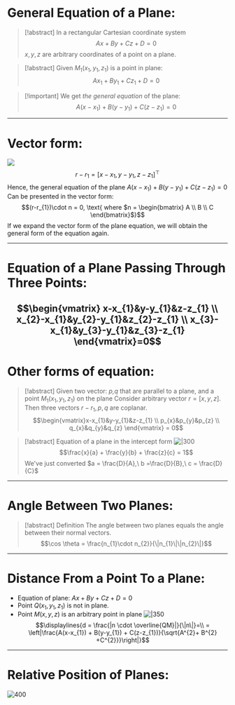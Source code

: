 # General Equation of a Plane:

>[!abstract] In a rectangular Cartesian coordinate system
>$$Ax+By + Cz + D = 0$$
>$x,y,z$ are arbitrary coordinates of a point on a plane.

> [!abstract] Given $M_{1}(x_{1},y_{1},z_{1})$ is a point in plane:
> $$Ax_{1}+By_{1}+Cz_{1} + D = 0$$

>[!important] We get *the general equation* of the plane:
>$$A(x-x_{1}) + B(y-y_{1}) + C(z-z_{1}) = 0$$

---
# Vector form:
![](Pasted%20image%2020241017140250.png)
$$r-r_{1}= [x-x_{1}, y-y_{1}, z-z_{1}]^{\top}$$
Hence, the general equation of the plane $A(x-x_{1}) + B(y-y_{1}) + C(z-z_{1}) = 0$ 
Can be presented in the vector form:
$$(r-r_{1})\cdot n = 0, \text{ where $n = \begin{bmatrix} A \\ B \\ C
\end{bmatrix}$}$$
If we expand the vector form of the plane equation, we will obtain the general form of the equation again.

---
# Equation of a Plane Passing Through Three Points:

$$\begin{vmatrix}
x-x_{1}&y-y_{1}&z-z_{1} \\ x_{2}-x_{1}&y_{2}-y_{1}&z_{2}-z_{1} \\ x_{3}-x_{1}&y_{3}-y_{1}&z_{3}-z_{1}
\end{vmatrix}=0$$
---
# Other forms of equation:

>[!abstract] Given two vector: *p,q* that are parallel to a plane, and a point $M_{1}(x_{1},y_{1},z_{1})$ on the plane
>Consider arbitrary vector $r = [x,y,z]$. Then three vectors $r-r_{1},p,q$ are coplanar.
>$$\begin{vmatrix}x-x_{1}&y-y_{1}&z-z_{1} \\ p_{x}&p_{y}&p_{z} \\ q_{x}&q_{y}&q_{z} 
\end{vmatrix} = 0$$

>[!abstract] Equation of a plane in the intercept form
>![|300](Pasted%20image%2020241019154250.png)
>$$\frac{x}{a} + \frac{y}{b} + \frac{z}{c} = 1$$
>We've just converted $a = \frac{D}{A},\ b =\frac{D}{B},\ c = \frac{D}{C}$

---
# Angle Between Two Planes:

>[!abstract] Definition 
>The angle between two planes equals the angle between their normal vectors.
>$$\cos \theta = \frac{n_{1}\cdot n_{2}}{\|n_{1}\|\|n_{2}\|}$$

---
# Distance From a Point To a Plane:

- Equation of plane: $Ax + By + Cz + D = 0$
- Point $Q(x_{1},y_{1},z_{1})$ is not in plane.
- Point $M(x,y,z)$ is an arbitrary point in plane
![|350](Pasted%20image%2020241019161325.png)
$$\displaylines{d = \frac{|n \cdot \overline{QM}|}{\|n\|}=\\ 
= \left|\frac{A(x-x_{1}) + B(y-y_{1}) + C(z-z_{1})}{\sqrt{A^{2}+ B^{2} +C^{2}}}\right|}$$
---
# Relative Position of Planes:
![400](Pasted%20image%2020241019161641.png)
